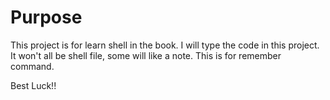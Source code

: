 # Purpose
This project is for learn shell in the book.
I will type the code in this project. It won't all be shell file, some will like a note.
This is for remember command.

Best Luck!!